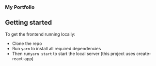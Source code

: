 ### My Portfolio

## Getting started

To get the frontend running locally:

- Clone the repo
- Run `yarn` to install all required dependencies
- Then run`yarn start` to start the local server (this project uses create-react-app)
